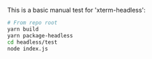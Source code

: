 This is a basic manual test for 'xterm-headless':

```sh
# From repo root
yarn build
yarn package-headless
cd headless/test
node index.js
```
